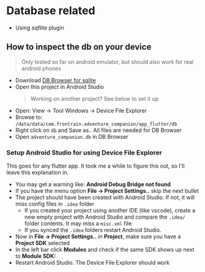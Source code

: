 # Database related

- Using sqflite plugin

## How to inspect the db on your device

> Only tested so far on android emulator, but should also work for real android phones

- Download [DB Browser for sqlite](https://sqlitebrowser.org/dl/)
- Open this project in Android Studio
   > Working on another project? See below to set it up
- Open: View -> Tool Windows -> Device File Explorer
- Browse to: `/data/data/com.frontrain.adventure_companion/app_flutter/db`
- Right click on `db` and Save as.. All files are needed for DB Browser
- Open `adventure_companion.db` in DB Browser

### Setup Android Studio for using Device File Explorer

This goes for any flutter app. It took me a while to figure this out, so I'll leave this explanation in.

- You may get a warning like: **Android Debug Bridge not found**
- If you have the menu option **File -> Project Settings..** skip the next bullet
- The project should have been created with Android Studio. If not, it will miss config files in `.idea` folder
   - If you created your project using another IDE (like vscode), create a new empty project with Android Studio and compare the `.idea/` folder contents. It may miss a `misc.xml` file
   - If you synced the `.idea` folders restart Android Studio.
- Now in **File -> Project Settings..** in **Project**, make sure you have a **Project SDK** selected
- In the left bar click **Modules** and check if the same SDK shows up next to **Module SDK:**
- Restart Android Studio. The Device File Explorer should work
